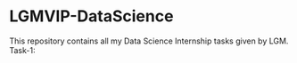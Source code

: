 
# LGMVIP-DataScience
This repository contains all my Data Science Internship tasks given by LGM.
Task-1:
